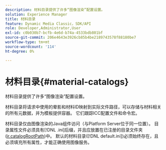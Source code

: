 ```yaml
---
description: 材料目录提供了许多“图像渲染”配置设置。
solution: Experience Manager
title: 材料目录
feature: Dynamic Media Classic，SDK/API
role: Developer,Administrator,User
exl-id: c0b030b7-bcfb-4e6d-b74a-4533bdb801bf
source-git-commit: 206e4643e3926cb85b4be2189743578f88180be7
workflow-type: tm+mt
source-wordcount: '114'
ht-degree: 0%

---
```


# 材料目录{#material-catalogs}

材料目录提供了许多“图像渲染”配置设置。

材料目录将请求中使用的晕影和材料ID映射到实际文件路径，可以存储与材料相关的所有元数据，并为模板提供容器。 它们跟踪ICC配置文件和命令宏。

材料目录仅由图像渲染的Java组件访问（与Platform Server位于同一位置）。 目录属性文件必须具有[!DNL .ini]后缀，并且应放置在已注册的目录文件夹([ir.catalogRootPath](../../../../../../ir-api/server-admin/image-rendering-api-ref/c-ir-server-administration/c-ir-configuration-settings-reference/c-ir-catalog-folder.md#concept-1c1d308112054bb99e3895c3fb8ca5f7))中。 默认的材料目录([!DNL default.ini])必须始终存在，且必须填充所有属性，才能正确使用图像服务。
